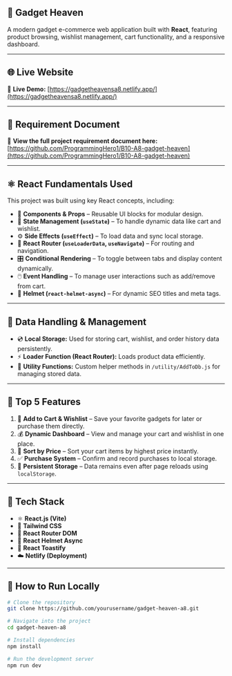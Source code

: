 ## 🚀 Gadget Heaven

A modern gadget e-commerce web application built with **React**, featuring product browsing, wishlist management, cart functionality, and a responsive dashboard.

---

## 🌐 Live Website

🔗 **Live Demo:** [https://gadgetheavensa8.netlify.app/](https://gadgetheavensa8.netlify.app/)

---

## 📄 Requirement Document

📎 **View the full project requirement document here:**  
[https://github.com/ProgrammingHero1/B10-A8-gadget-heaven](https://github.com/ProgrammingHero1/B10-A8-gadget-heaven)

---

## ⚛️ React Fundamentals Used

This project was built using key React concepts, including:

- 🧩 **Components & Props** – Reusable UI blocks for modular design.  
- 🔁 **State Management (`useState`)** – To handle dynamic data like cart and wishlist.  
- ⚙️ **Side Effects (`useEffect`)** – To load data and sync local storage.  
- 🧭 **React Router (`useLoaderData`, `useNavigate`)** – For routing and navigation.  
- 🎛️ **Conditional Rendering** – To toggle between tabs and display content dynamically.  
- 🖱️ **Event Handling** – To manage user interactions such as add/remove from cart.  
- 🧠 **Helmet (`react-helmet-async`)** – For dynamic SEO titles and meta tags.

---

## 💾 Data Handling & Management

- 💿 **Local Storage:** Used for storing cart, wishlist, and order history data persistently.  
- ⚡ **Loader Function (React Router):** Loads product data efficiently.  
- 🧰 **Utility Functions:** Custom helper methods in `/utility/AddToDb.js` for managing stored data.

---

## 🌟 Top 5 Features

1. 🛒 **Add to Cart & Wishlist** – Save your favorite gadgets for later or purchase them directly.  
2. 💰 **Dynamic Dashboard** – View and manage your cart and wishlist in one place.  
3. 🔀 **Sort by Price** – Sort your cart items by highest price instantly.  
4. ✅ **Purchase System** – Confirm and record purchases to local storage.  
5. 🧠 **Persistent Storage** – Data remains even after page reloads using `localStorage`.

---

## 🧩 Tech Stack

- ⚛️ **React.js (Vite)**  
- 💅 **Tailwind CSS**  
- 🧭 **React Router DOM**  
- 🧠 **React Helmet Async**  
- 🔔 **React Toastify**  
- ☁️ **Netlify (Deployment)**

---

## 🧠 How to Run Locally

```bash
# Clone the repository
git clone https://github.com/yourusername/gadget-heaven-a8.git

# Navigate into the project
cd gadget-heaven-a8

# Install dependencies
npm install

# Run the development server
npm run dev
